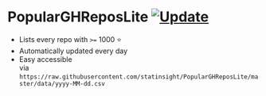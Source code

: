 # PopularGHReposLite [![Update](https://github.com/statinsight/PopularGHReposLite/actions/workflows/update.yml/badge.svg)](https://github.com/statinsight/PopularGHReposLite/actions/workflows/update.yml)

* Lists every repo with ``>=`` 1000 ⭐
* Automatically updated every day
* Easy accessible <br/> via ```https://raw.githubusercontent.com/statinsight/PopularGHReposLite/master/data/yyyy-MM-dd.csv```
